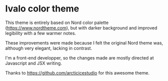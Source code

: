 # Ivalo color theme

This theme is entirely based on Nord color palette (https://www.nordtheme.com), but with darker background and improved legibility with a few warmer notes.

These improvements were made because I felt the original Nord theme was, although very elegant, lacking in contrast.

I'm a front-end developper, so the changes made are mostly directed at Javascript and JSX writing.

Thanks to https://github.com/arcticicestudio for this awesome theme.
